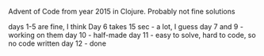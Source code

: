 Advent of Code from year 2015 in Clojure. Probably not fine solutions

days 1-5 are fine, I think
Day 6 takes 15 sec - a lot, I guess
day 7 and 9 - working on them
day 10 - half-made
day 11 - easy to solve, hard to code, so no code written
day 12 - done